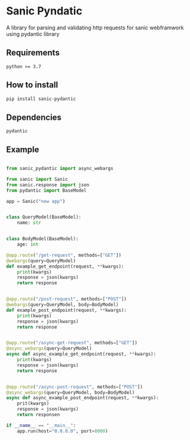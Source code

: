 # Sanic Pyndatic

A library for parsing and validating http requests for sanic webframwork using pydantic library 

## Requirements

	python >= 3.7

## How to install

```bash
pip install sanic-pydantic
```

## Dependencies

	pydantic

## Example

```python

from sanic_pydantic import async_webargs

from sanic import Sanic
from sanic.response import json
from pydantic import BaseModel

app = Sanic("new app")


class QueryModel(BaseModel):
    name: str


class BodyModel(BaseModel):
    age: int

@app.route("/get-request", methods=["GET"])
@webargs(query=QueryModel)
def example_get_endpoint(request, **kwargs):
    print(kwargs)
    response = json(kwargs)
    return response


@app.route("/post-request", methods=["POST"])
@webargs(query=QueryModel, body=BodyModel)
def example_post_endpoint(request, **kwargs):
    print(kwargs)
    response = json(kwargs)
    return response


@app.route("/async-get-request", methods=["GET"])
@async_webargs(query=QueryModel)
async def async_example_get_endpoint(request, **kwargs):
    print(kwargs)
    response = json(kwargs)
    return response


@app.route("/async-post-request", methods=["POST"])
@async_webargs(query=QueryModel, body=BodyModel)
async def async_example_post_endpoint(request, **kwargs):
    prit(kwargs)
    response = json(kwargs)
    return responsen

if __name__ == "__main__":
    app.run(host="0.0.0.0", port=8000)
```
